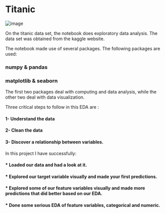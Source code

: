 # Titanic
![image](https://user-images.githubusercontent.com/91350558/208846337-e42c3563-e889-4f38-b125-3eeaf3a8c8f2.png)

On the titanic data set, the notebook does exploratory data analysis. The data set was obtained from the kaggle website. 

The notebook made use of several packages.
The following packages are used:

### numpy & pandas
### matplotlib & seaborn
The first two packages deal with computing and data analysis, while the other two deal with data visualization.

Three critical steps to follow in this EDA are :

####  1- Understand the data

####  2- Clean the data

####  3- Discover a relationship between variables.

In this project I have successfully:

####  * Loaded our data and had a look at it.
####  * Explored our target variable visually and made your first predictions.
####  * Explored some of our feature variables visually and made more predictions that did better based on our EDA.
####  * Done some serious EDA of feature variables, categorical and numeric.
